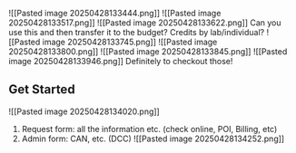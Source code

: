![[Pasted image 20250428133444.png]]
![[Pasted image 20250428133517.png]]
![[Pasted image 20250428133622.png]]
Can you use this and then transfer it to the budget? Credits by lab/individual? 
![[Pasted image 20250428133745.png]]
![[Pasted image 20250428133800.png]]
![[Pasted image 20250428133845.png]]
![[Pasted image 20250428133946.png]]
Definitely to checkout those!
## Get Started 

![[Pasted image 20250428134020.png]]
1) Request form: all the information etc. (check online, POI, Billing, etc)
2) Admin form: CAN, etc. (DCC)
![[Pasted image 20250428134252.png]]

